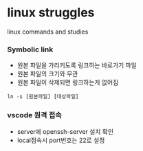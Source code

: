 linux struggles
=======
linux commands and studies  

### Symbolic link
* 원본 파일을 가리키도록  링크하는 바로가기 파일
* 원본 파일의 크기와 무관
* 원본 파일이 삭제되면 링크하는게 없어짐 
```commandline
ln -s [원본파일] [대상파일]
```

### vscode 원격 접속
* server에 openssh-server 설치 확인
* local접속시 port번호는 22로 설정